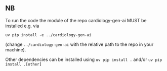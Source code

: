 ## NB 

To run the code the module of the repo cardiology-gen-ai MUST be installed e.g. via
```
uv pip install -e ../cardiology-gen-ai
```
(change `../cardiology-gen-ai` with the relative path to the repo in your machine).

Other dependencies can be installed using `uv pip install .` and/or `uv pip install .[other]`